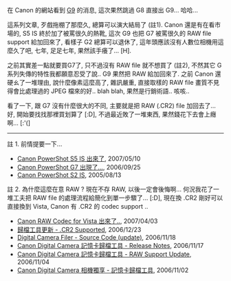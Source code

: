 在 Canon 的網站看到 [G9](http://web.canon.jp/imaging/dcp/psg9/index-sp-e.html) 的消息, 這次果然跳過 G8 直接出 G9... 哈哈...

這系列文章, 歹戲拖棚了那麼久, 總算可以演大結局了 (註1). Canon 還是有在看市場的, S5 IS 終於加了被罵很久的熱靴, 這次 G9 也把 G7 被罵很久的 RAW file support 給加回來了, 看樣子 G2 總算可以退休了, 這年頭應該沒有人數位相機用這麼久了吧, 七年, 足足七年, 果然該手癢了... [H].

之前其實差一點就要買G7了, 只不過沒有 RAW file 就不想買了 (註2), 不然其它 G 系列失傳的特性我都願意忍受了說.. G9 果然把 RAW 給加回來了. 之前 Canon 還硬ㄠ了一堆理由, 說什麼像素這麼高了, 雜訊嚴重, 直接取樣的 RAW file 畫質不見得會比處理過的 JPEG 檔來的好.. blah blah, 果然是行銷術語.. 咳咳..

看了一下, 跟 G7 沒有什麼很大的不同, 主要就是把 RAW (.CR2) file 加回去了... 好, 開始要找找那裡買划算了 [:D], 不過最近敗了一堆東西, 果然錢花下去會上癮啊... [:'(]

---

註 1. 前情提要一下...

- [Canon PowerShot S5 IS 出來了](/wp-content/be-files/archive/2007/05/10/canon-powershot-s5-is.aspx), 2007/05/10
- [Canon PowerShot G7 出現了...](/post/Canon-PowerShot-G7-e587bae78fbee4ba86.aspx), 2006/09/25
- [Canon PowerShot S2 IS](/post/Canon-PowerShot-S2-IS.aspx), 2005/08/13

註 2. 為什麼這麼在意 RAW ? 現在不存 RAW, 以後一定會後悔啊... 何況我花了一堆工夫把 RAW file 的處理流程給簡化到單一步驟了... [:D], 現在換 .CR2 剛好可以直接換到 Vista, Canon 有 .CR2 的 codec support ..

- [Canon RAW Codec for Vista 出來了..](/wp-content/be-files/archive/2007/04/03/canon-raw-codec-for-vista.aspx), 2007/04/03
- [歸檔工具更新 - .CR2 Supported](/wp-content/be-files/archive/2006/12/23/cr2-supported.aspx), 2006/12/23
- [Digital Camera Filer - Source Code (update)](/post/Digital-Camera-Filer---Source-Code-(update).aspx), 2006/11/18
- [Canon Digital Camera 記憶卡歸檔工具 - Release Notes](/post/Canon-Digital-Camera-e8a898e686b6e58da1e6adb8e6aa94e5b7a5e585b7---Release-Notes.aspx), 2006/11/17
- [Canon Digital Camera 記憶卡歸檔工具 - RAW Support Update](/post/Canon-Digital-Camera-e8a898e686b6e58da1e6adb8e6aa94e5b7a5e585b7---RAW-Support-Update.aspx), 2006/11/04
- [Canon Digital Camera 相機獨享 - 記憶卡歸檔工具](/post/Canon-Digital-Camera-e79bb8e6a99fe78da8e4baab---e8a898e686b6e58da1e6adb8e6aa94e5b7a5e585b7.aspx), 2006/11/02